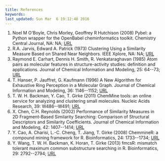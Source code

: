 ```yaml
---
title: References
keywords: 
last_updated: Sun Mar  6 19:12:48 2016
---
```

 
1. Noel M O'Boyle, Chris Morley, Geoffrey R Hutchison (2008) Pybel: a Python wrapper for the OpenBabel cheminformatics toolkit. Chemistry Central Journal, NA: NA; [URL](http://journal.chemistrycentral.com/content/2/1/5)
2. R.A. Jarvis, Edward A. Patrick (1973) Clustering Using a Similarity Measure Based on Shared Near Neighbors. IEEE Xplore, NA: NA; [URL](http://ieeexplore.ieee.org/xpl/articleDetails.jsp?arnumber=1672233)
3. Raymond E. Carhart, Dennis H. Smith, R. Venkataraghavan (1985) Atom pairs as molecular features in structure-activity studies: definition and applications. Journal of Chemical Information and Modeling, 25: 64--73; [URL](http://dx.doi.org/10.1021/ci00046a002)
4. T. Hanser, P. Jauffret, G. Kaufmann (1996) A New Algorithm for Exhaustive Ring Perception in a Molecular Graph. Journal of Chemical Information and Modeling, 36: 1146--1152; [URL](http://dx.doi.org/10.1021/ci960322f)
5. T. W. H. Backman, Y. Cao, T. Girke (2011) ChemMine tools: an online service for analyzing and clustering small molecules. Nucleic Acids Research, 39: W486--W491; [URL](http://dx.doi.org/10.1093/nar/gkr320)
6. X. Chen, C.H. Reynolds (2002) Performance of Similarity Measures in 2D Fragment-Based Similarity Searching: Comparison of Structural Descriptors and Similarity Coefficients. Journal of Chemical Information and Modeling, 42: 1407--1414; [URL](http://dx.doi.org/10.1021/ci025531g)
7. Y. Cao, A. Charisi, L.-C. Cheng, T. Jiang, T. Girke (2008) ChemmineR: a compound mining framework for R. Bioinformatics, 24: 1733--1734; [URL](http://dx.doi.org/10.1093/bioinformatics/btn307)
8. Y. Wang, T. W. H. Backman, K. Horan, T. Girke (2013) fmcsR: mismatch tolerant maximum common substructure searching in R. Bioinformatics, 29: 2792--2794; [URL](http://dx.doi.org/10.1093/bioinformatics/btt475)

